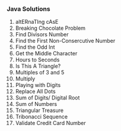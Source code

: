 ### Java Solutions

1. altERnaTIng cAsE
2. Breaking Chocolate Problem 
3. Find Divisors Number 
4. Find the First Non-Consercutive Number
5. Find the Odd Int
6. Get the Middle Character
7. Hours to Seconds
8. Is This A Triangle?
9. Multiples of 3 and 5 
10. Multiply
11. Playing with Digits
12. Replace All Dots
13. Sum of Digits/ Digital Root
14. Sum of Numbers
15. Triangular Treasure
16. Tribonacci Sequence
17. Validate Credit Card Number
